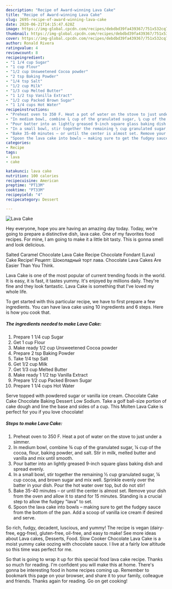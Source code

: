 ```yaml
---
description: "Recipe of Award-winning Lava Cake"
title: "Recipe of Award-winning Lava Cake"
slug: 2695-recipe-of-award-winning-lava-cake
date: 2020-06-21T14:15:47.628Z
image: https://img-global.cpcdn.com/recipes/debdbd39fa439367/751x532cq70/lava-cake-recipe-main-photo.jpg
thumbnail: https://img-global.cpcdn.com/recipes/debdbd39fa439367/751x532cq70/lava-cake-recipe-main-photo.jpg
cover: https://img-global.cpcdn.com/recipes/debdbd39fa439367/751x532cq70/lava-cake-recipe-main-photo.jpg
author: Ronald Rivera
ratingvalue: 4
reviewcount: 8
recipeingredient:
- "1 1/4 cup Sugar"
- "1 cup Flour"
- "1/2 cup Unsweetened Cocoa powder"
- "2 tsp Baking Powder"
- "1/4 tsp Salt"
- "1/2 cup Milk"
- "1/3 cup Melted Butter"
- "1 1/2 tsp Vanilla Extract"
- "1/2 cup Packed Brown Sugar"
- "1 1/4 cups Hot Water"
recipeinstructions:
- "Preheat oven to 350 F. Heat a pot of water on the stove to just under a simmer."
- "In medium bowl, combine ¾ cup of the granulated sugar, ¼ cup of the cocoa, flour, baking powder, and salt. Stir in milk, melted butter and vanilla and mix until smooth."
- "Pour batter into an lightly greased 9-inch square glass baking dish and spread evenly."
- "In a small bowl, stir together the remaining ½ cup granulated sugar, ¼ cup cocoa, and brown sugar and mix well. Sprinkle evenly over the batter in your dish. Pour the hot water over top, but do not stir!"
- "Bake 35-40 minutes – or until the center is almost set. Remove your dish from the oven and allow it to stand for 15 minutes. Standing is a crucial step to allow the fudgey &#34;lava&#34; to set."
- "Spoon the lava cake into bowls – making sure to get the fudgey sauce from the bottom of the pan. Add a scoop of vanilla ice cream if desired and serve."
categories:
- Recipe
tags:
- lava
- cake

katakunci: lava cake 
nutrition: 100 calories
recipecuisine: American
preptime: "PT13M"
cooktime: "PT33M"
recipeyield: "4"
recipecategory: Dessert

---
```



![Lava Cake](https://img-global.cpcdn.com/recipes/debdbd39fa439367/751x532cq70/lava-cake-recipe-main-photo.jpg)

Hey everyone, hope you are having an amazing day today. Today, we're going to prepare a distinctive dish, lava cake. One of my favorites food recipes. For mine, I am going to make it a little bit tasty. This is gonna smell and look delicious.

Salted Caramel Chocolate Lava Cake Recipe Chocolate Fondant (Lava) Cake Recipe! Рецепт: Шоколадный торт лава. Chocolate Lava Cakes Are Easier Than You Think.

Lava Cake is one of the most popular of current trending foods in the world. It is easy, it is fast, it tastes yummy. It's enjoyed by millions daily. They're fine and they look fantastic. Lava Cake is something that I've loved my whole life.


To get started with this particular recipe, we have to first prepare a few ingredients. You can have lava cake using 10 ingredients and 6 steps. Here is how you cook that.

<!--inarticleads1-->

##### The ingredients needed to make Lava Cake:

1. Prepare 1 1/4 cup Sugar
1. Get 1 cup Flour
1. Make ready 1/2 cup Unsweetened Cocoa powder
1. Prepare 2 tsp Baking Powder
1. Take 1/4 tsp Salt
1. Get 1/2 cup Milk
1. Get 1/3 cup Melted Butter
1. Make ready 1 1/2 tsp Vanilla Extract
1. Prepare 1/2 cup Packed Brown Sugar
1. Prepare 1 1/4 cups Hot Water


Serve topped with powdered sugar or vanilla ice cream. Chocolate Cake Cake Chocolate Baking Dessert Low Sodium. Take a golf ball-size portion of cake dough and line the base and sides of a cup. This Molten Lava Cake is perfect for you if you love chocolate! 

<!--inarticleads2-->

##### Steps to make Lava Cake:

1. Preheat oven to 350 F. Heat a pot of water on the stove to just under a simmer.
1. In medium bowl, combine ¾ cup of the granulated sugar, ¼ cup of the cocoa, flour, baking powder, and salt. Stir in milk, melted butter and vanilla and mix until smooth.
1. Pour batter into an lightly greased 9-inch square glass baking dish and spread evenly.
1. In a small bowl, stir together the remaining ½ cup granulated sugar, ¼ cup cocoa, and brown sugar and mix well. Sprinkle evenly over the batter in your dish. Pour the hot water over top, but do not stir!
1. Bake 35-40 minutes – or until the center is almost set. Remove your dish from the oven and allow it to stand for 15 minutes. Standing is a crucial step to allow the fudgey &#34;lava&#34; to set.
1. Spoon the lava cake into bowls – making sure to get the fudgey sauce from the bottom of the pan. Add a scoop of vanilla ice cream if desired and serve.


So rich, fudgy, decadent, luscious, and yummy! The recipe is vegan (dairy-free, egg-free), gluten-free, oil-free, and easy to make! See more ideas about Lava cakes, Desserts, Food. Slow Cooker Chocolate Lava Cake is a moist yummy cake oozing with chocolate sauce. I live at a fairly low altitude so this time was perfect for me. 

So that is going to wrap it up for this special food lava cake recipe. Thanks so much for reading. I'm confident you will make this at home. There's gonna be interesting food in home recipes coming up. Remember to bookmark this page on your browser, and share it to your family, colleague and friends. Thanks again for reading. Go on get cooking!
